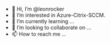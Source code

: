 - 👋 Hi, I’m @leonrocker
- 👀 I’m interested in Azure-Citrix-SCCM.
- 🌱 I’m currently learning ...
- 💞️ I’m looking to collaborate on ...
- 📫 How to reach me ...

<!---
leonrocker/leonrocker is a ✨ special ✨ repository because its `README.md` (this file) appears on your GitHub profile.
You can click the Preview link to take a look at your changes.
--->
